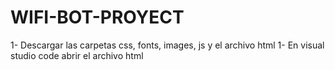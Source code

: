 # WIFI-BOT-PROYECT
<INTRUCCIONES>
  
 1- Descargar las carpetas css, fonts, images, js y el archivo html
 1- En visual studio code abrir el archivo html

  
  
  
<un proyecto aun en progreso/>
